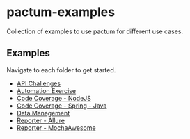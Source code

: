 # pactum-examples

Collection of examples to use pactum for different use cases.

## Examples

Navigate to each folder to get started.

- [API Challenges](/api-challenges/)
- [Automation Exercise](/automation-exercise/)
- [Code Coverage - NodeJS](/code-coverage-nodejs/)
- [Code Coverage - Spring - Java](/code-coverage-spring-java/)
- [Data Management](/data-management/)
- [Reporter - Allure](/reporter-allure/)
- [Reporter - MochaAwesome](/reporter-mochawesome/)

